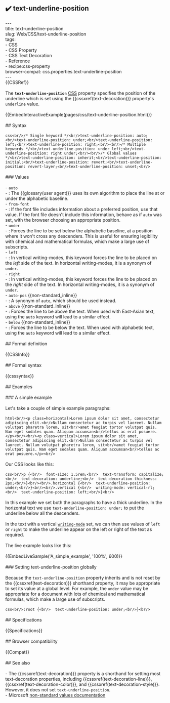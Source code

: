 ## ✔️ text-underline-position 
 ---<br/>title: text-underline-position<br/>slug: Web/CSS/text-underline-position<br/>tags:<br/>  - CSS<br/>  - CSS Property<br/>  - CSS Text Decoration<br/>  - Reference<br/>  - recipe:css-property<br/>browser-compat: css.properties.text-underline-position<br/>---<br/>{{CSSRef}}<br/><br/>The **`text-underline-position`** [CSS](/en-US/docs/Web/CSS) property specifies the position of the underline which is set using the {{cssxref(text-decoration)}} property's `underline` value.<br/><br/>{{EmbedInteractiveExample(pages/css/text-underline-position.html)}}<br/><br/>## Syntax<br/><br/>```css<br/>/* Single keyword */<br/>text-underline-position: auto;<br/>text-underline-position: under;<br/>text-underline-position: left;<br/>text-underline-position: right;<br/><br/>/* Multiple keywords */<br/>text-underline-position: under left;<br/>text-underline-position: right under;<br/><br/>/* Global values */<br/>text-underline-position: inherit;<br/>text-underline-position: initial;<br/>text-underline-position: revert;<br/>text-underline-position: revert-layer;<br/>text-underline-position: unset;<br/>```<br/><br/>### Values<br/><br/>- `auto`<br/>  - : The {{glossary(user agent)}} uses its own algorithm to place the line at or under the alphabetic baseline.<br/>- `from-font`<br/>  - : If the font file includes information about a preferred position, use that value. If the font file doesn't include this information, behave as if `auto` was set, with the browser choosing an appropriate position.<br/>- `under`<br/>  - : Forces the line to be set below the alphabetic baseline, at a position where it won't cross any descenders. This is useful for ensuring legibility with chemical and mathematical formulas, which make a large use of subscripts.<br/>- `left`<br/>  - : In vertical writing-modes, this keyword forces the line to be placed on the _left_ side of the text. In horizontal writing-modes, it is a synonym of `under`.<br/>- `right`<br/>  - : In vertical writing-modes, this keyword forces the line to be placed on the _right_ side of the text. In horizontal writing-modes, it is a synonym of `under`.<br/>- `auto-pos` {{non-standard_inline}}<br/>  - : A synonym of `auto`, which should be used instead.<br/>- `above` {{non-standard_inline}}<br/>  - : Forces the line to be above the text. When used with East-Asian text, using the `auto` keyword will lead to a similar effect.<br/>- `below` {{non-standard_inline}}<br/>  - : Forces the line to be below the text. When used with alphabetic text, using the `auto` keyword will lead to a similar effect.<br/><br/>## Formal definition<br/><br/>{{CSSInfo}}<br/><br/>## Formal syntax<br/><br/>{{csssyntax}}<br/><br/>## Examples<br/><br/>### A simple example<br/><br/>Let's take a couple of simple example paragraphs:<br/><br/>```html<br/><p class=horizontal>Lorem ipsum dolor sit amet, consectetur adipiscing elit.<br/>Nullam consectetur ac turpis vel laoreet. Nullam volutpat pharetra lorem, sit<br/>amet feugiat tortor volutpat quis. Nam eget sodales quam. Aliquam accumsan<br/>tellus ac erat posuere.</p><br/><br/><p class=vertical>Lorem ipsum dolor sit amet, consectetur adipiscing elit.<br/>Nullam consectetur ac turpis vel laoreet. Nullam volutpat pharetra lorem, sit<br/>amet feugiat tortor volutpat quis. Nam eget sodales quam. Aliquam accumsan<br/>tellus ac erat posuere.</p><br/>```<br/><br/>Our CSS looks like this:<br/><br/>```css<br/>p {<br/>  font-size: 1.5rem;<br/>  text-transform: capitalize;<br/>  text-decoration: underline;<br/>  text-decoration-thickness: 2px;<br/>}<br/><br/>.horizontal {<br/>  text-underline-position: under;<br/>}<br/><br/>.vertical {<br/>  writing-mode: vertical-rl;<br/>  text-underline-position: left;<br/>}<br/>```<br/><br/>In this example we set both the paragraphs to have a thick underline. In the horizontal text we use `text-underline-position: under;` to put the underline below all the descenders.<br/><br/>In the text with a vertical [`writing-mode`](/en-US/docs/Web/CSS/writing-mode) set, we can then use values of `left` or `right` to make the underline appear on the left or right of the text as required.<br/><br/>The live example looks like this:<br/><br/>{{EmbedLiveSample('A_simple_example', '100%', 600)}}<br/><br/>### Setting text-underline-position globally<br/><br/>Because the `text-underline-position` property inherits and is not reset by the {{cssxref(text-decoration)}} shorthand property, it may be appropriate to set its value at a global level. For example, the `under` value may be appropriate for a document with lots of chemical and mathematical formulas, which make a large use of subscripts.<br/><br/>```css<br/>:root {<br/>  text-underline-position: under;<br/>}<br/>```<br/><br/>## Specifications<br/><br/>{{Specifications}}<br/><br/>## Browser compatibility<br/><br/>{{Compat}}<br/><br/>## See also<br/><br/>- The {{cssxref(text-decoration)}} property is a shorthand for setting most text-decoration properties, including {{cssxref(text-decoration-line)}}, {{cssxref(text-decoration-color)}}, and {{cssxref(text-decoration-style)}}. However, it does not set `text-underline-position`.<br/>- Microsoft [non-standard values documentation](https://developer.mozilla.org/en-US/docs/Web/CSS/text-underline-position)<br/>